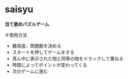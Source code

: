 # saisyu

**当て嵌めパズルゲーム**

 ＃使用方法
 - 難易度、問題数を決める
 - スタートを押してゲームをする
 - 真ん中に表示された物と同等の物をドラックして重ねる
 - 時間によってポイントが変わってくる
 - 次のゲームに進む

